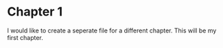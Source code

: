 # Chapter 1

I would like to create a seperate file for a different chapter. 
This will be my first chapter.

